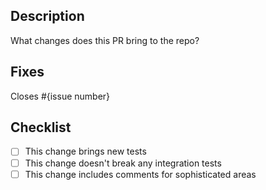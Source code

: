## Description

What changes does this PR bring to the repo?

## Fixes

Closes #{issue number}

## Checklist

- [ ] This change brings new tests
- [ ] This change doesn't break any integration tests
- [ ] This change includes comments for sophisticated areas